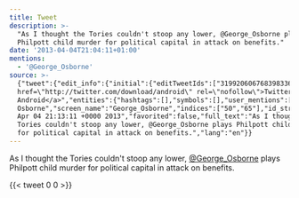 ```yaml
---
title: Tweet
description: >-
  "As I thought the Tories couldn't stoop any lower, @George_Osborne plays
  Philpott child murder for political capital in attack on benefits."
date: '2013-04-04T21:04:11+01:00'
mentions:
  - '@George_Osborne'
source: >-
  {"tweet":{"edit_info":{"initial":{"editTweetIds":["319920606768398336"],"editableUntil":"2013-04-04T22:13:11.148Z","editsRemaining":"5","isEditEligible":true}},"retweeted":false,"source":"<a
  href=\"http://twitter.com/download/android\" rel=\"nofollow\">Twitter for
  Android</a>","entities":{"hashtags":[],"symbols":[],"user_mentions":[{"name":"George
  Osborne","screen_name":"George_Osborne","indices":["50","65"],"id_str":"1225696320","id":"1225696320"}],"urls":[]},"display_text_range":["0","138"],"favorite_count":"0","id_str":"319920606768398336","truncated":false,"retweet_count":"0","id":"319920606768398336","created_at":"Thu
  Apr 04 21:13:11 +0000 2013","favorited":false,"full_text":"As I thought the
  Tories couldn't stoop any lower, @George_Osborne plays Philpott child murder
  for political capital in attack on benefits.","lang":"en"}}
---
```

As I thought the Tories couldn't stoop any lower, [@George_Osborne](https://twitter.com/@George_Osborne) plays Philpott child murder for political capital in attack on benefits.
    
{{< tweet 0 0 >}}
    
